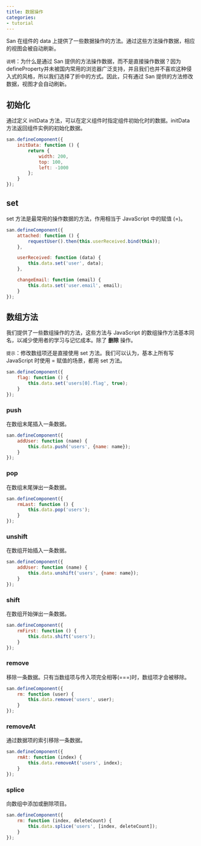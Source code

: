 ```yaml
---
title: 数据操作
categories:
- tutorial
---
```



San 在组件的 data 上提供了一些数据操作的方法。通过这些方法操作数据，相应的视图会被自动刷新。

`说明`：为什么是通过 San 提供的方法操作数据，而不是直接操作数据？因为defineProperty并未被国内常用的浏览器广泛支持，并且我们也并不喜欢这种侵入式的风格，所以我们选择了折中的方式。因此，只有通过 San 提供的方法修改数据，视图才会自动刷新。

初始化
-----

通过定义 initData 方法，可以在定义组件时指定组件初始化时的数据。initData 方法返回组件实例的初始化数据。

```javascript
san.defineComponent({
    initData: function () {
        return {
            width: 200,
            top: 100,
            left: -1000
        };
    }
});
```


set
-----

set 方法是最常用的操作数据的方法，作用相当于 JavaScript 中的赋值 (=)。

```javascript
san.defineComponent({
    attached: function () {
        requestUser().then(this.userReceived.bind(this));
    },

    userReceived: function (data) {
        this.data.set('user', data);
    },

    changeEmail: function (email) {
        this.data.set('user.email', email);
    }
});
```

数组方法
------

我们提供了一些数组操作的方法，这些方法与 JavaScript 的数组操作方法基本同名，以减少使用者的学习与记忆成本。除了 **删除** 操作。

`提示`：修改数组项还是直接使用 set 方法。我们可以认为，基本上所有写 JavaScript 时使用 = 赋值的场景，都用 set 方法。

```javascript
san.defineComponent({
    flag: function () {
        this.data.set('users[0].flag', true);
    }
});
```


### push

在数组末尾插入一条数据。

```javascript
san.defineComponent({
    addUser: function (name) {
        this.data.push('users', {name: name});
    }
});
```

### pop

在数组末尾弹出一条数据。

```javascript
san.defineComponent({
    rmLast: function () {
        this.data.pop('users');
    }
});
```


### unshift

在数组开始插入一条数据。

```javascript
san.defineComponent({
    addUser: function (name) {
        this.data.unshift('users', {name: name});
    }
});
```

### shift

在数组开始弹出一条数据。

```javascript
san.defineComponent({
    rmFirst: function () {
        this.data.shift('users');
    }
});
```

### remove

移除一条数据。只有当数组项与传入项完全相等(===)时，数组项才会被移除。

```javascript
san.defineComponent({
    rm: function (user) {
        this.data.remove('users', user);
    }
});
```

### removeAt

通过数据项的索引移除一条数据。

```javascript
san.defineComponent({
    rmAt: function (index) {
        this.data.removeAt('users', index);
    }
});
```

### splice

向数组中添加或删除项目。

```javascript
san.defineComponent({
    rm: function (index, deleteCount) {
        this.data.splice('users', [index, deleteCount]);
    }
});
```






